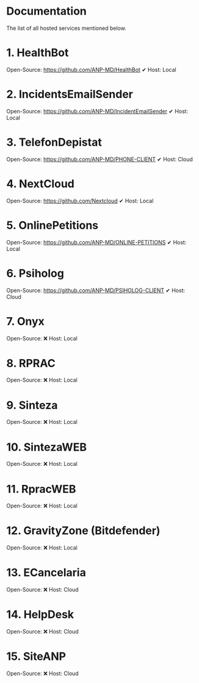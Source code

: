# Documentation

The list of all hosted services mentioned below.

# 1. HealthBot
Open-Source: https://github.com/ANP-MD/HealthBot ✔
Host: Local

# 2. IncidentsEmailSender
Open-Source: https://github.com/ANP-MD/IncidentEmailSender ✔
Host: Local

# 3. TelefonDepistat
Open-Source: https://github.com/ANP-MD/PHONE-CLIENT ✔
Host: Cloud

# 4. NextCloud
Open-Source: https://github.com/Nextcloud ✔
Host: Local

# 5. OnlinePetitions
Open-Source: https://github.com/ANP-MD/ONLINE-PETITIONS ✔
Host: Local

# 6. Psiholog
Open-Source: https://github.com/ANP-MD/PSIHOLOG-CLIENT ✔
Host: Cloud

# 7. Onyx
Open-Source: ❌
Host: Local

# 8. RPRAC
Open-Source: ❌
Host: Local

# 9. Sinteza
Open-Source: ❌
Host: Local

# 10. SintezaWEB
Open-Source: ❌
Host: Local

# 11. RpracWEB
Open-Source: ❌
Host: Local

# 12. GravityZone (Bitdefender)
Open-Source: ❌
Host: Local

# 13. ECancelaria
Open-Source: ❌
Host: Cloud

# 14. HelpDesk
Open-Source: ❌
Host: Cloud

# 15. SiteANP
Open-Source: ❌
Host: Cloud
